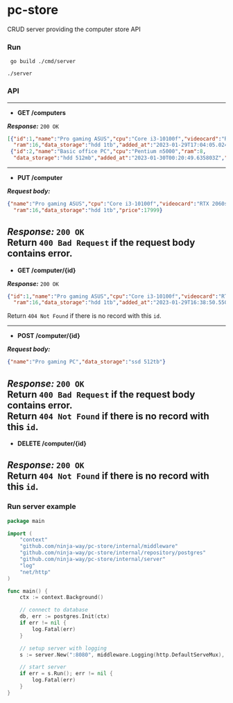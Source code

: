 # pc-store
CRUD server providing the computer store API

### Run
```
 go build ./cmd/server
```
```
./server
```

### API

---

+ **GET /computers**

***Response:*** `200 OK`
```json
[{"id":1,"name":"Pro gaming ASUS","cpu":"Core i3-10100f","videocard":"RTX 2060s",
  "ram":16,"data_storage":"hdd 1tb","added_at":"2023-01-29T17:04:05.024044Z","price":17999}, 
 {"id":2,"name":"Basic office PC","cpu":"Pentium n5000","ram":8, 
  "data_storage":"hdd 512mb","added_at":"2023-01-30T00:20:49.635803Z","price":6999}]
```
---

+ **PUT /computer**  

***Request body:***
```json
{"name":"Pro gaming ASUS","cpu":"Core i3-10100f","videocard":"RTX 2060s",
  "ram":16,"data_storage":"hdd 1tb","price":17999}
```

***Response:*** `200 OK`  
Return `400 Bad Request` if the request body contains error.
---

+ **GET /computer/{id}**  
 
***Response:*** `200 OK`
```json
{"id":1,"name":"Pro gaming ASUS","cpu":"Core i3-10100f","videocard":"RTX 2060s",
  "ram":16,"data_storage":"hdd 1tb","added_at":"2023-01-29T16:38:50.550613Z","price":17999}
```
Return `404 Not Found` if there is no record with this `id`.  

---

+ **POST /computer/{id}**

***Request body:***
```json
{"name":"Pro gaming PC","data_storage":"ssd 512tb"}
```

***Response:*** `200 OK`  
Return `400 Bad Request` if the request body contains error.   
Return `404 Not Found` if there is no record with this `id`.
---

+ **DELETE /computer/{id}**

***Response:*** `200 OK`  
Return `404 Not Found` if there is no record with this `id`.
---

### Run server example
```go
package main

import (
	"context"
	"github.com/ninja-way/pc-store/internal/middleware"
	"github.com/ninja-way/pc-store/internal/repository/postgres"
	"github.com/ninja-way/pc-store/internal/server"
	"log"
	"net/http"
)

func main() {
	ctx := context.Background()

	// connect to database
	db, err := postgres.Init(ctx)
	if err != nil {
		log.Fatal(err)
	}

	// setup server with logging
	s := server.New(":8080", middleware.Logging(http.DefaultServeMux), db)

	// start server
	if err = s.Run(); err != nil {
		log.Fatal(err)
	}
}
```